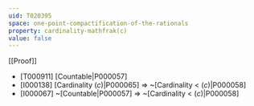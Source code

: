 ```yaml
---
uid: T020395
space: one-point-compactification-of-the-rationals
property: cardinality-mathfrak(c)
value: false
---
```

[[Proof]]

* [T000911] [Countable|P000057]
* [I000138] [Cardinality $\mathfrak(c)$|P000065] => ~[Cardinality < $\mathfrak(c)$|P000058]
* [I000067] ~[Countable|P000057] => ~[Cardinality < $\mathfrak(c)$|P000058]

